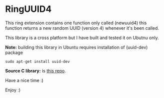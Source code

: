 # RingUUID4

This ring extension contains one function only called (newuuid4) this function returns a new random UUID (version 4) whenever it's been called.

This library is a cross platform but I have built and tested it on Ubutnu only.

**Note:** building this library in Ubuntu requires installation of (uuid-dev) package

	sudo apt-get install uuid-dev

**Source C library:** is [this repo](https://github.com/johanlantz/uuid).

Have a nice time :)

Enjoy :)
